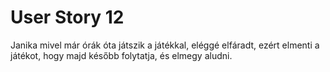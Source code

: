 # User Story 12

Janika mivel már órák óta játszik a játékkal, eléggé elfáradt, ezért elmenti a játékot, hogy majd később folytatja, és elmegy aludni.
